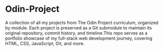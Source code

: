 # Odin-Project
A collection of all my projects from The Odin Project  curriculum, organized by module. Each project is preserved as a Git submodule to maintain its original repository, commit history, and timeline.This repo serves as a portfolio showcase of my full-stack web development journey, covering HTML, CSS, JavaScript, Git, and more.
